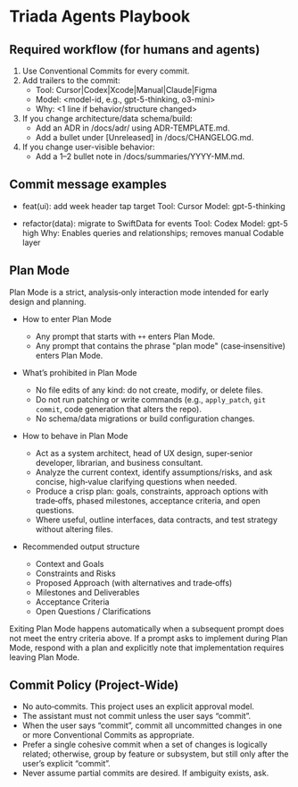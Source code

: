 # Triada Agents Playbook

## Required workflow (for humans and agents)
1) Use Conventional Commits for every commit.
2) Add trailers to the commit:
   - Tool: Cursor|Codex|Xcode|Manual|Claude|Figma
   - Model: <model-id, e.g., gpt-5-thinking, o3-mini>
   - Why: <1 line if behavior/structure changed>
3) If you change architecture/data schema/build:
   - Add an ADR in /docs/adr/ using ADR-TEMPLATE.md.
   - Add a bullet under [Unreleased] in /docs/CHANGELOG.md.
4) If you change user-visible behavior:
   - Add a 1–2 bullet note in /docs/summaries/YYYY-MM.md.

## Commit message examples
- feat(ui): add week header tap target
  Tool: Cursor
  Model: gpt-5-thinking

- refactor(data): migrate to SwiftData for events
  Tool: Codex
  Model: gpt-5 high
  Why: Enables queries and relationships; removes manual Codable layer

## Plan Mode

Plan Mode is a strict, analysis‑only interaction mode intended for early design and planning.

- How to enter Plan Mode
  - Any prompt that starts with `++` enters Plan Mode.
  - Any prompt that contains the phrase "plan mode" (case‑insensitive) enters Plan Mode.

- What’s prohibited in Plan Mode
  - No file edits of any kind: do not create, modify, or delete files.
  - Do not run patching or write commands (e.g., `apply_patch`, `git commit`, code generation that alters the repo).
  - No schema/data migrations or build configuration changes.

- How to behave in Plan Mode
  - Act as a system architect, head of UX design, super‑senior developer, librarian, and business consultant.
  - Analyze the current context, identify assumptions/risks, and ask concise, high‑value clarifying questions when needed.
  - Produce a crisp plan: goals, constraints, approach options with trade‑offs, phased milestones, acceptance criteria, and open questions.
  - Where useful, outline interfaces, data contracts, and test strategy without altering files.

- Recommended output structure
  - Context and Goals
  - Constraints and Risks
  - Proposed Approach (with alternatives and trade‑offs)
  - Milestones and Deliverables
  - Acceptance Criteria
  - Open Questions / Clarifications

Exiting Plan Mode happens automatically when a subsequent prompt does not meet the entry criteria above. If a prompt asks to implement during Plan Mode, respond with a plan and explicitly note that implementation requires leaving Plan Mode.

## Commit Policy (Project‑Wide)

- No auto‑commits. This project uses an explicit approval model.
- The assistant must not commit unless the user says “commit”.
- When the user says “commit”, commit all uncommitted changes in one or more Conventional Commits as appropriate.
- Prefer a single cohesive commit when a set of changes is logically related; otherwise, group by feature or subsystem, but still only after the user’s explicit “commit”.
- Never assume partial commits are desired. If ambiguity exists, ask.
